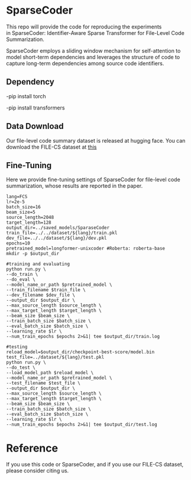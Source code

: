 # SparseCoder

This repo will provide the code for reproducing the experiments in SparseCoder: Identifier-Aware Sparse Transformer for File-Level Code Summarization. 

SparseCoder employs a sliding window mechanism for self-attention to model short-term dependencies and leverages the structure of code to capture long-term dependencies among source code identifiers.


## Dependency
-pip install torch

-pip install transformers

## Data Download

Our file-level code summary dataset is released at hugging face. You can download the FILE-CS dataset at [this](https://huggingface.co/datasets/huangyx353/FILE-CS)

## Fine-Tuning
Here we provide fine-tuning settings of SparseCoder for file-level code summarization, whose results are reported in the paper.

```shell
lang=FCS
lr=2e-5
batch_size=16
beam_size=5
source_length=2048
target_length=128
output_dir=../saved_models/SparaseCoder
train_file=../../dataset/${lang}/train.pkl
dev_file=../../dataset/${lang}/dev.pkl
epochs=10 
pretrained_model=longformer-unixcoder #Roberta: roberta-base
mkdir -p $output_dir

#training and evaluating
python run.py \
--do_train \
--do_eval \
--model_name_or_path $pretrained_model \
--train_filename $train_file \
--dev_filename $dev_file \
--output_dir $output_dir \
--max_source_length $source_length \
--max_target_length $target_length \
--beam_size $beam_size \
--train_batch_size $batch_size \
--eval_batch_size $batch_size \
--learning_rate $lr \
--num_train_epochs $epochs 2>&1| tee $output_dir/train.log

#testing
reload_model=$output_dir/checkpoint-best-score/model.bin
test_file=../dataset/${lang}/test.pkl
python run.py \
--do_test \
--load_model_path $reload_model \
--model_name_or_path $pretrained_model \
--test_filename $test_file \
--output_dir $output_dir \
--max_source_length $source_length \
--max_target_length $target_length \
--beam_size $beam_size \
--train_batch_size $batch_size \
--eval_batch_size $batch_size \
--learning_rate $lr \
--num_train_epochs $epochs 2>&1| tee $output_dir/test.log
```


# Reference

If you use this code or SparseCoder, and if you use our FILE-CS dataset, please consider citing us.

```shell

```

